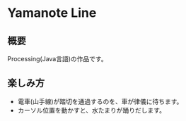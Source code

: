 # Yamanote Line

## 概要
Processing(Java言語)の作品です。

## 楽しみ方
* 電車(山手線)が踏切を通過するのを、車が律儀に待ちます。
* カーソル位置を動かすと、水たまりが踊りだします。
